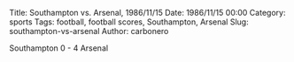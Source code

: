 Title: Southampton vs. Arsenal, 1986/11/15
Date: 1986/11/15 00:00
Category: sports
Tags: football, football scores, Southampton, Arsenal
Slug: southampton-vs-arsenal
Author: carbonero


Southampton 0 - 4 Arsenal
